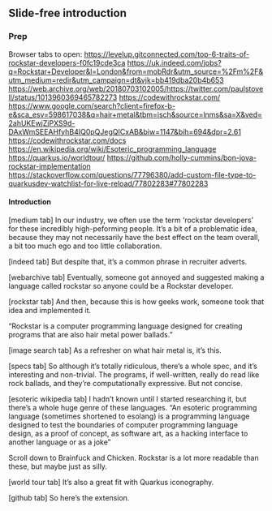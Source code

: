 ## Slide-free introduction

### Prep

Browser tabs to open:
https://levelup.gitconnected.com/top-6-traits-of-rockstar-developers-f0fc19cde3ca
https://uk.indeed.com/jobs?q=Rockstar+Developer&l=London&from=mobRdr&utm_source=%2Fm%2F&utm_medium=redir&utm_campaign=dt&vjk=bb419dba20b4b653
https://web.archive.org/web/20180703102005/https://twitter.com/paulstovell/status/1013960369465782273
https://codewithrockstar.com/
https://www.google.com/search?client=firefox-b-e&sca_esv=598617038&q=hair+metal&tbm=isch&source=lnms&sa=X&ved=2ahUKEwjZjPXS9d-DAxWmSEEAHfyhB4IQ0pQJegQICxAB&biw=1147&bih=694&dpr=2.61
https://codewithrockstar.com/docs
https://en.wikipedia.org/wiki/Esoteric_programming_language
https://quarkus.io/worldtour/
https://github.com/holly-cummins/bon-jova-rockstar-implementation
https://stackoverflow.com/questions/77796380/add-custom-file-type-to-quarkusdev-watchlist-for-live-reload/77802283#77802283

#### Introduction

[medium tab]
In our industry, we often use the term ‘rockstar developers’ for these incredibly high-peforming people. It’s a bit of a
problematic idea, because they may not necessarily have the best effect on the team overall, a bit too much ego and too
little collaboration.

[indeed tab]
But despite that, it’s a common phrase in recruiter adverts.

[webarchive tab]
Eventually, someone got annoyed and suggested making a language called rockstar so anyone could be a Rockstar developer.

[rockstar tab]
And then, because this is how geeks work, someone took that idea and implemented it.

“Rockstar is a computer programming language designed for creating programs that are also hair metal power ballads.”

[image search tab]
As a refresher on what hair metal is, it’s this.

[specs tab]
So although it’s totally ridiculous, there’s a whole spec, and it’s interesting and non-trivial. The programs, if
well-written, really do read like rock ballads, and they’re computationally expressive. But not concise.

[esoteric wikipedia tab]
I hadn’t known until I started researching it, but there’s a whole huge genre of these languages. “An esoteric
programming language (sometimes shortened to esolang) is a programming language designed to test the boundaries of
computer programming language design, as a proof of concept, as software art, as a hacking interface to another language
or as a joke”

Scroll down to Brainfuck and Chicken. Rockstar is a lot more readable than these, but maybe just as silly.

[world tour tab]
It’s also a great fit with Quarkus iconography.

[github tab]
So here’s the extension.
